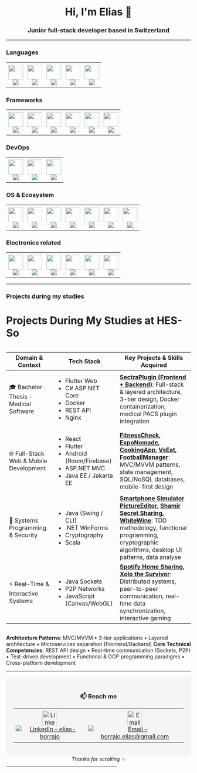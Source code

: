<!-- EliasBorrajo/README.md -->

<h1 align="center">Hi, I'm Elias 👋</h1>

<h3 align="center">
  Junior full‑stack developer based in Switzerland
</h3>

---


### Languages
<table style="border-collapse:collapse;border:none;">
  <tr>
    <!-- Java -->
    <td align="center" style="border:none;padding:6px;">
      <a href="https://github.com/search?q=user%3AEliasBorrajo+java&type=repositories">
        <img src="https://skillicons.dev/icons?i=java" width="40"><br/>
        <img src="https://img.shields.io/badge/-Java-05122A?style=flat&logo=openjdk&logoColor=white"/>
      </a>
    </td>
    <!-- C# -->
    <td align="center" style="border:none;padding:6px;">
      <a href="https://github.com/search?q=user%3AEliasBorrajo+csharp&type=repositories">
        <img src="https://skillicons.dev/icons?i=cs" width="40"><br/>
        <img src="https://img.shields.io/badge/-C%23-05122A?style=flat&logo=csharp&logoColor=white"/>
      </a>
    </td>
    <!-- SQL -->
    <td align="center" style="border:none;padding:6px;">
      <a href="https://github.com/search?q=user%3AEliasBorrajo+sql&type=repositories">
        <img src="https://skillicons.dev/icons?i=mysql" width="40"><br/>
        <img src="https://img.shields.io/badge/-SQL-05122A?style=flat&logo=mysql&logoColor=white"/>
      </a>
    </td>
    <!-- Dart -->
    <td align="center" style="border:none;padding:6px;">
      <a href="https://github.com/search?q=user%3AEliasBorrajo+dart&type=repositories">
        <img src="https://skillicons.dev/icons?i=dart" width="40"><br/>
        <img src="https://img.shields.io/badge/-Dart-05122A?style=flat&logo=dart&logoColor=white"/>
      </a>
    </td>
    <!-- JavaScript -->
    <td align="center" style="border:none;padding:6px;">
      <a href="https://github.com/search?q=user%3AEliasBorrajo+javascript&type=repositories">
        <img src="https://skillicons.dev/icons?i=javascript" width="40"><br/>
        <img src="https://img.shields.io/badge/-JavaScript-05122A?style=flat&logo=javascript&logoColor=white"/>
      </a>
    </td>
  </tr>
</table>

### Frameworks
<table style="border-collapse:collapse;border:none;">
  <tr>
    <!-- ASP.NET -->
    <td align="center" style="border:none;padding:6px;">
      <a href="https://github.com/search?q=user%3AEliasBorrajo+asp.net&type=repositories">
        <img src="https://skillicons.dev/icons?i=dotnet" width="40"><br/>
        <img src="https://img.shields.io/badge/-ASP.NET-05122A?style=flat&logo=dotnet&logoColor=white"/>
      </a>
    </td>
    <!-- Flutter -->
    <td align="center" style="border:none;padding:6px;">
      <a href="https://github.com/search?q=user%3AEliasBorrajo+dart&type=repositories">
        <img src="https://skillicons.dev/icons?i=flutter" width="40"><br/>
        <img src="https://img.shields.io/badge/-Flutter-05122A?style=flat&logo=flutter&logoColor=white"/>
      </a>
    </td>
    <!-- React -->
    <td align="center" style="border:none;padding:6px;">
      <a href="https://github.com/search?q=user%3AEliasBorrajo+reactjs&type=repositories">
        <img src="https://skillicons.dev/icons?i=react" width="40"><br/>
        <img src="https://img.shields.io/badge/-React-05122A?style=flat&logo=react&logoColor=white"/>
      </a>
    </td>
    <!-- Android Studio -->
    <td align="center" style="border:none;padding:6px;">
      <a href="https://github.com/search?q=user%3AEliasBorrajo+android&type=repositories">
        <img src="https://skillicons.dev/icons?i=androidstudio" width="40"><br/>
        <img src="https://img.shields.io/badge/-Android-05122A?style=flat&logo=android&logoColor=white"/>
      </a>
    </td>
    <!-- Unity -->
    <td align="center" style="border:none;padding:6px;">
      <a href="https://github.com/search?q=user%3AEliasBorrajo+unity&type=repositories">
        <img src="https://skillicons.dev/icons?i=unity" width="40"><br/>
        <img src="https://img.shields.io/badge/-Unity-05122A?style=flat&logo=unity&logoColor=white"/>
      </a>
    </td>
    <!-- Angular -->
    <td align="center" style="border:none;padding:6px;">
      <a href="https://github.com/search?q=user%3AEliasBorrajo+angular&type=repositories">
        <img src="https://skillicons.dev/icons?i=angular" width="40"><br/>
        <img src="https://img.shields.io/badge/-Unity-05122A?style=flat&logo=angular&logoColor=white"/>
      </a>
    </td>
  </tr>
</table>

### DevOps
<table style="border-collapse:collapse;border:none;">
  <tr>
    <!-- Git -->
    <td align="center" style="border:none;padding:6px;">
      <a href="https://github.com/search?q=user%3AEliasBorrajo+git&type=repositories">
        <img src="https://skillicons.dev/icons?i=git" width="40"><br/>
        <img src="https://img.shields.io/badge/-Git-05122A?style=flat&logo=git&logoColor=white"/>
      </a>
    </td>
    <!-- Docker -->
    <td align="center" style="border:none;padding:6px;">
      <a href="https://github.com/search?q=user%3AEliasBorrajo+docker&type=repositories">
        <img src="https://skillicons.dev/icons?i=docker" width="40"><br/>
        <img src="https://img.shields.io/badge/-Docker-05122A?style=flat&logo=docker&logoColor=white"/>
      </a>
    </td>
    <!-- Nginx -->
    <td align="center" style="border:none;padding:6px;">
      <a href="https://github.com/search?q=user%3AEliasBorrajo+nginx&type=repositories">
        <img src="https://skillicons.dev/icons?i=nginx" width="40"><br/>
        <img src="https://img.shields.io/badge/-Nginx-05122A?style=flat&logo=nginx&logoColor=white"/>
      </a>
    </td>
  </tr>
</table>

### OS & Ecosystem
<table style="border-collapse:collapse;border:none;">
  <tr>
    <!-- Linux -->
    <td align="center" style="border:none;padding:6px;">
      <a href="https://github.com/search?q=user%3AEliasBorrajo+linux&type=repositories">
        <img src="https://skillicons.dev/icons?i=linux" width="40"><br/>
        <img src="https://img.shields.io/badge/-Linux-05122A?style=flat&logo=linux&logoColor=white"/>
      </a>
    </td>
    <!-- NixOS -->
    <td align="center" style="border:none;padding:6px;">
      <a href="https://github.com/search?q=user%3AEliasBorrajo+nixos&type=repositories">
        <img src="https://skillicons.dev/icons?i=nix" width="40"><br/>
        <img src="https://img.shields.io/badge/-NixOS-05122A?style=flat&logo=nixos&logoColor=white"/>
      </a>
    </td>
    <!-- Firebase -->
    <td align="center" style="border:none;padding:6px;">
      <a href="https://github.com/search?q=user%3AEliasBorrajo+firebase&type=repositories">
        <img src="https://skillicons.dev/icons?i=firebase" width="40"><br/>
        <img src="https://img.shields.io/badge/-Firebase-05122A?style=flat&logo=firebase&logoColor=white"/>
      </a>
    </td>
    <!-- Azure -->
    <td align="center" style="border:none;padding:6px;">
      <a href="https://github.com/search?q=user%3AEliasBorrajo+azure&type=repositories">
        <img src="https://skillicons.dev/icons?i=azure" width="40"><br/>
        <img src="https://img.shields.io/badge/-Azure-05122A?style=flat&logo=azure&logoColor=white"/>
      </a>
    </td>
    <!-- MS SQL Server -->
    <td align="center" style="border:none;padding:6px;">
      <a href="https://github.com/search?q=user%3AEliasBorrajo+microsoft+sql+server&type=repositories">
        <img src="https://skillicons.dev/icons?i=sqlserver" width="40"><br/>
        <img src="https://img.shields.io/badge/-SQLServer-05122A?style=flat&logo=microsoft+sql+server&logoColor=white"/>
      </a>
    </td>
    <!-- SAP -->
    <td align="center" style="border:none;padding:6px;">
      <a href="https://github.com/search?q=user%3AEliasBorrajo+sap&type=repositories">
        <img src="https://skillicons.dev/icons?i=sap" width="40"><br/>
        <img src="https://img.shields.io/badge/-SAP-05122A?style=flat&logo=sap&logoColor=white"/>
      </a>
    </td>
    <!-- KNIME -->
    <td align="center" style="border:none;padding:6px;">
      <a href="https://github.com/search?q=user%3AEliasBorrajo+knime&type=repositories">
        <img src="https://skillicons.dev/icons?i=knime" width="40"><br/>
        <img src="https://img.shields.io/badge/-KNIME-05122A?style=flat&logo=knime&logoColor=white"/>
      </a>
    </td>
  </tr>
</table>

### Electronics related
<table style="border-collapse:collapse;border:none;">
  <tr>
    <!-- Arduino -->
    <td align="center" style="border:none;padding:6px;">
      <a href="https://github.com/search?q=user%3AEliasBorrajo+arduino&type=repositories">
        <img src="https://skillicons.dev/icons?i=arduino" width="40"><br/>
        <img src="https://img.shields.io/badge/-Arduino-05122A?style=flat&logo=arduino&logoColor=white"/>
      </a>
    </td>
    <!-- C -->
    <td align="center" style="border:none;padding:6px;">
      <a href="https://github.com/search?q=user%3AEliasBorrajo+language%3AC&type=repositories">
        <img src="https://skillicons.dev/icons?i=c" width="40"><br/>
        <img src="https://img.shields.io/badge/-C-05122A?style=flat&logo=c&logoColor=white"/>
      </a>
    </td>
    <!-- C++ -->
    <td align="center" style="border:none;padding:6px;">
      <a href="https://github.com/search?q=user%3AEliasBorrajo+cpp%2B%2B&type=repositories">
        <img src="https://skillicons.dev/icons?i=cpp" width="40"><br/>
        <img src="https://img.shields.io/badge/-C%2B%2B-05122A?style=flat&logo=c%2B%2B&logoColor=white"/>
      </a>
    </td>
    <!-- FPGA -->
    <td align="center" style="border:none;padding:6px;">
      <a href="https://github.com/search?q=user%3AEliasBorrajo+fpga&type=repositories">
        <img src="https://skillicons.dev/icons?i=fpga" width="40"><br/>
        <img src="https://img.shields.io/badge/-FPGA-05122A?style=flat&logo=verilog&logoColor=white"/>
      </a>
    </td>
    <!-- VHDL -->
    <td align="center" style="border:none;padding:6px;">
      <a href="https://github.com/search?q=user%3AEliasBorrajo+vhdl&type=repositories">
        <img src="https://skillicons.dev/icons?i=verilog" width="40"><br/>
        <img src="https://img.shields.io/badge/-VHDL-05122A?style=flat&logo=verilog&logoColor=white"/>
      </a>
    </td>
    <!-- Assembly -->
    <td align="center" style="border:none;padding:6px;">
      <a href="https://github.com/search?q=user%3AEliasBorrajo+assembly&type=repositories">
        <img src="https://skillicons.dev/icons?i=assembly" width="40"><br/>
        <img src="https://img.shields.io/badge/-Assembly-05122A?style=flat&logo=assembly&logoColor=white"/>
      </a>
    </td>
  </tr>
</table>



---


### Projects during my studies 


# Projects During My Studies at HES-So

<div style="overflow-x: auto; max-width: 100%;">
<table class="portfolio-table">
  <thead>
    <tr>
      <th><strong>Domain &amp; Context</strong></th>
      <th><strong>Tech Stack</strong></th>
      <th><strong>Key Projects &amp; Skills Acquired</strong></th>
    </tr>
  </thead>
  <tbody>
    <tr>
      <td>🎓 Bachelor Thesis - Medical Software</td>
      <td>
        <ul>
            <li>Flutter Web</li>
            <li>C# ASP.NET Core</li>
            <li>Docker</li>
            <li>REST API</li>
            <li>Nginx</li>
          </ul>
      </td>
      <td>
        <b><a href="https://github.com/stars/EliasBorrajo/lists/bachelor-thesis" target="_blank">SectraPlugin (Frontend + Backend)</a></b>:
        Full-stack & layered architecture, 3-tier design, Docker containerization, medical PACS plugin integration
      </td>
    </tr>
    <tr>
      <td>🌐 Full-Stack Web &amp; Mobile Development</td>
      <td>
        <ul>
          <li>React</li>
          <li>Flutter</li>
          <li>Android (Room/Firebase)</li>
          <li>ASP.NET MVC</li>
          <li>Java EE / Jakarta EE</li>
        </ul>
      </td>      
      <td>
        <b><a href="https://github.com/EliasBorrajo/FitnessCheckProject" target="_blank">FitnessCheck</a>,
           <a href="https://github.com/EliasBorrajo/Expo-Nomade" target="_blank">ExpoNomade</a>, 
           <a href="https://github.com/EliasBorrajo/HES_644-1_MobileDev_CookingApp" target="_blank">CookingApp</a>, 
           <a href="https://github.com/EliasBorrajo/VsEat-Livraison-de-nourriture-BERZ" target="_blank">VsEat</a>,
           <a href="https://github.com/EliasBorrajo/Football-Manager" target="_blank">FootballManager</a></b>:
        MVC/MVVM patterns, state management, SQL/NoSQL databases, mobile-first design
      </td>
    </tr>
    <tr>
      <td>🔧 Systems Programming &amp; Security</td>
      <td>
        <ul>
          <li>Java (Swing / CLI)</li>
          <li>.NET WinForms</li>
          <li>Cryptography</li>
          <li>Scala</li>
        </ul>
      </td>      
      <td>
        <b> <a href="https://github.com/EliasBorrajo/Smartphone-Simulator" target="_blank">Smartphone Simulator</a> 
            <a href="https://github.com/EliasBorrajo/PictureEditor" target="_blank">PictureEditor</a>, 
            <a href="https://github.com/EliasBorrajo/Shamir-s-secret-sharing" target="_blank">Shamir Secret Sharing</a>,
            <a href="https://github.com/EliasBorrajo/White-Wine" target="_blank">WhiteWine</a></b>: 
        TDD methodology, functional programming, cryptographic algorithms, desktop UI patterns, data analyse
      </td>
    </tr>
    <tr>
      <td>⚡ Real-Time &amp; Interactive Systems</td>
      <td>
        <ul>
          <li>Java Sockets</li>
          <li>P2P Networks</li>
          <li>JavaScript (Canvas/WebGL)</li>
        </ul>
      </td>      <td>
        <b><a href="https://github.com/EliasBorrajo/Spotify-Home-Sharing" target="_blank">Spotify Home Sharing</a>,
           <a href="https://github.com/EliasBorrajo/RIA-Game---Xolo-the-survivor" target="_blank">Xolo the Survivor</a></b>: 
        Distributed systems, peer-to-peer communication, real-time data synchronization, interactive gaming
      </td>
    </tr>
  </tbody>
</table>
</div>



**Architecture Patterns**: MVC/MVVM • 3-tier applications • Layered architecture • Microservices separation (Frontend/Backend)
**Core Technical Competencies**: REST API design • Real-time communication (Sockets, P2P) • Test-driven development • Functional & OOP programming paradigms • Cross-platform development

---


<!--
### 📊 GitHub Stats

<p align="center">
  <img src="https://github-readme-stats.vercel.app/api?username=EliasBorrajo&show_icons=true&hide=issues&theme=default" width="48%"/>
  <img src="https://github-readme-streak-stats.herokuapp.com/?user=EliasBorrajo&hide_border=true" width="48%"/>
</p>

---
-->


<div align="center" style="background-color: #f5f5f5; padding: 20px; border-radius: 8px;">
  <h3>📫 Reach me</h3>
  <table style="border-collapse:collapse;border:none;">
    <tr>
      <!-- LinkedIn complet -->
      <td align="center" style="border:none;padding:6px;">
        <a href="https://www.linkedin.com/in/elias‑borrajo/">
          <img src="https://skillicons.dev/icons?i=linkedin&theme=light" width="40" alt="LinkedIn icon" /><br/>
          <img src="https://img.shields.io/badge/LinkedIn-elias--borrajo-05122A?style=flat&logo=linkedin&logoColor=white" alt="LinkedIn – elias-borrajo" />
        </a>
      </td>
      <!-- Email complet -->
      <td align="center" style="border:none;padding:6px;">
        <a href="mailto:borrajo.elias@gmail.com">
          <img src="https://skillicons.dev/icons?i=gmail&theme=light" width="40" alt="Email icon" /><br/>
          <img src="https://img.shields.io/badge/Email-borrajo.elias@gmail.com-05122A?style=flat&logo=gmail&logoColor=white" alt="Email – borrajo.elias@gmail.com" />
        </a>
      </td>
    </tr>
  </table>
</div>

<div align="center">
  <em>Thanks for scrolling ✨</em>
</div>
<hr style="margin-top: 10px; border: 0; height: 1px; background: #444; width: 60%;" />







